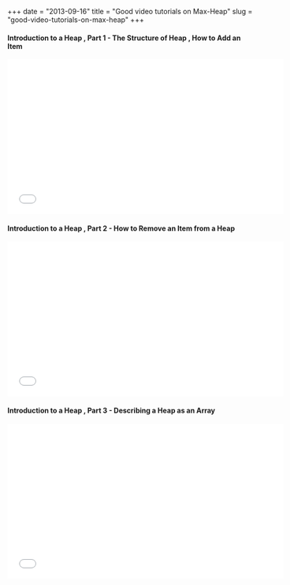 +++
date = "2013-09-16"
title = "Good video tutorials on Max-Heap"
slug = "good-video-tutorials-on-max-heap"
+++

#### Introduction to a Heap , Part 1 - The Structure of Heap , How to Add an Item

<div class="youtube">
    <iframe width="560" height="315" src="//www.youtube.com/embed/c1TpLRyQJ4w" frameborder="0" allowfullscreen></iframe>
</div>

#### Introduction to a Heap , Part 2 - How to Remove an Item from a Heap

<div class="youtube">
    <iframe width="560" height="315" src="//www.youtube.com/embed/ijfPvX2qYOQ" frameborder="0" allowfullscreen></iframe>
</div>

#### Introduction to a Heap , Part 3 - Describing a Heap as an Array

<div class="youtube">
    <iframe width="560" height="315" src="//www.youtube.com/embed/fJORlbOGm9Y" frameborder="0" allowfullscreen></iframe>
</div>
